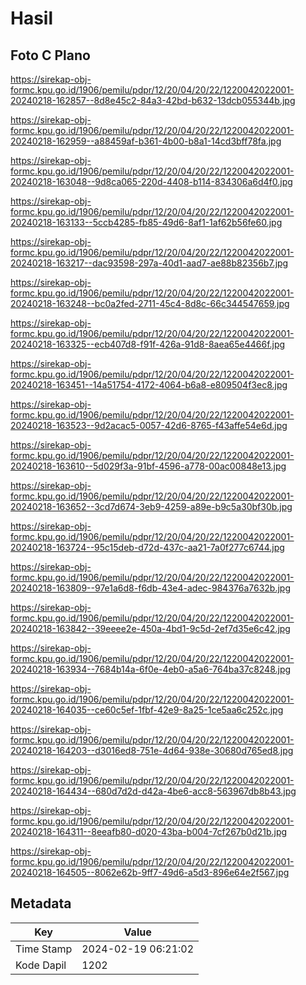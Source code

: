 # Hasil

## Foto C Plano

https://sirekap-obj-formc.kpu.go.id/1906/pemilu/pdpr/12/20/04/20/22/1220042022001-20240218-162857--8d8e45c2-84a3-42bd-b632-13dcb055344b.jpg

https://sirekap-obj-formc.kpu.go.id/1906/pemilu/pdpr/12/20/04/20/22/1220042022001-20240218-162959--a88459af-b361-4b00-b8a1-14cd3bff78fa.jpg

https://sirekap-obj-formc.kpu.go.id/1906/pemilu/pdpr/12/20/04/20/22/1220042022001-20240218-163048--9d8ca065-220d-4408-b114-834306a6d4f0.jpg

https://sirekap-obj-formc.kpu.go.id/1906/pemilu/pdpr/12/20/04/20/22/1220042022001-20240218-163133--5ccb4285-fb85-49d6-8af1-1af62b56fe60.jpg

https://sirekap-obj-formc.kpu.go.id/1906/pemilu/pdpr/12/20/04/20/22/1220042022001-20240218-163217--dac93598-297a-40d1-aad7-ae88b82356b7.jpg

https://sirekap-obj-formc.kpu.go.id/1906/pemilu/pdpr/12/20/04/20/22/1220042022001-20240218-163248--bc0a2fed-2711-45c4-8d8c-66c344547659.jpg

https://sirekap-obj-formc.kpu.go.id/1906/pemilu/pdpr/12/20/04/20/22/1220042022001-20240218-163325--ecb407d8-f91f-426a-91d8-8aea65e4466f.jpg

https://sirekap-obj-formc.kpu.go.id/1906/pemilu/pdpr/12/20/04/20/22/1220042022001-20240218-163451--14a51754-4172-4064-b6a8-e809504f3ec8.jpg

https://sirekap-obj-formc.kpu.go.id/1906/pemilu/pdpr/12/20/04/20/22/1220042022001-20240218-163523--9d2acac5-0057-42d6-8765-f43affe54e6d.jpg

https://sirekap-obj-formc.kpu.go.id/1906/pemilu/pdpr/12/20/04/20/22/1220042022001-20240218-163610--5d029f3a-91bf-4596-a778-00ac00848e13.jpg

https://sirekap-obj-formc.kpu.go.id/1906/pemilu/pdpr/12/20/04/20/22/1220042022001-20240218-163652--3cd7d674-3eb9-4259-a89e-b9c5a30bf30b.jpg

https://sirekap-obj-formc.kpu.go.id/1906/pemilu/pdpr/12/20/04/20/22/1220042022001-20240218-163724--95c15deb-d72d-437c-aa21-7a0f277c6744.jpg

https://sirekap-obj-formc.kpu.go.id/1906/pemilu/pdpr/12/20/04/20/22/1220042022001-20240218-163809--97e1a6d8-f6db-43e4-adec-984376a7632b.jpg

https://sirekap-obj-formc.kpu.go.id/1906/pemilu/pdpr/12/20/04/20/22/1220042022001-20240218-163842--39eeee2e-450a-4bd1-9c5d-2ef7d35e6c42.jpg

https://sirekap-obj-formc.kpu.go.id/1906/pemilu/pdpr/12/20/04/20/22/1220042022001-20240218-163934--7684b14a-6f0e-4eb0-a5a6-764ba37c8248.jpg

https://sirekap-obj-formc.kpu.go.id/1906/pemilu/pdpr/12/20/04/20/22/1220042022001-20240218-164035--ce60c5ef-1fbf-42e9-8a25-1ce5aa6c252c.jpg

https://sirekap-obj-formc.kpu.go.id/1906/pemilu/pdpr/12/20/04/20/22/1220042022001-20240218-164203--d3016ed8-751e-4d64-938e-30680d765ed8.jpg

https://sirekap-obj-formc.kpu.go.id/1906/pemilu/pdpr/12/20/04/20/22/1220042022001-20240218-164434--680d7d2d-d42a-4be6-acc8-563967db8b43.jpg

https://sirekap-obj-formc.kpu.go.id/1906/pemilu/pdpr/12/20/04/20/22/1220042022001-20240218-164311--8eeafb80-d020-43ba-b004-7cf267b0d21b.jpg

https://sirekap-obj-formc.kpu.go.id/1906/pemilu/pdpr/12/20/04/20/22/1220042022001-20240218-164505--8062e62b-9ff7-49d6-a5d3-896e64e2f567.jpg


## Metadata

| Key        | Value               |
| ---------- | ------------------- |
| Time Stamp | 2024-02-19 06:21:02 |
| Kode Dapil | 1202                |



